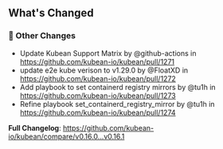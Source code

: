 <!-- Release notes generated using configuration in .github/release.yml at v0.16.1 -->

## What's Changed
### 🔨 Other Changes
* Update Kubean Support Matrix by @github-actions in https://github.com/kubean-io/kubean/pull/1271
* update e2e kube verison to v1.29.0 by @FloatXD in https://github.com/kubean-io/kubean/pull/1272
* Add playbook to set containerd registry mirrors by @tu1h in https://github.com/kubean-io/kubean/pull/1273
* Refine playbook set_containerd_registry_mirror by @tu1h in https://github.com/kubean-io/kubean/pull/1274


**Full Changelog**: https://github.com/kubean-io/kubean/compare/v0.16.0...v0.16.1
